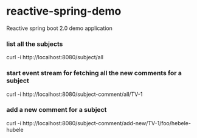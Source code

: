 # reactive-spring-demo
Reactive spring boot 2.0 demo application

### list all the subjects

curl -i http://localhost:8080/subject/all

### start event stream for fetching all the new comments for a subject
curl -i http://localhost:8080/subject-comment/all/TV-1

### add a new comment for a subject
curl -i http://localhost:8080/subject-comment/add-new/TV-1/foo/hebele-hubele


